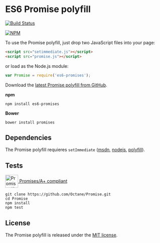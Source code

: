 # ES6 Promise polyfill

[![Build Status](https://travis-ci.org/Octane/Promise.svg?branch=master)](https://travis-ci.org/Octane/Promise)

[![NPM](https://nodei.co/npm/es6-promises.png?downloads=true)](https://nodei.co/npm/es6-promises/)

To use the Promise polyfill, just drop two JavaScript files into your page:
```html
<script src="setimmediate.js"></script>
<script src="promise.js"></script>
```
or load as the Node.js module:
```javascript
var Promise = require('es6-promises');
```

Download the [latest Promise polyfill from GitHub](https://raw.githubusercontent.com/Octane/Promise/master/promise.js).

**npm**
```
npm install es6-promises
```
**Bower**
```
bower install promises
```

## Dependencies

The Promise polyfill requieres `setImmediate` ([msdn](http://msdn.microsoft.com/en-us/library/ie/hh773176), [nodejs](http://nodejs.org/api/timers.html#timers_setimmediate_callback_arg), [polyfill](https://github.com/Octane/setImmediate/)).

## Tests

<a href="https://github.com/promises-aplus/promises-tests"><img src="http://promises-aplus.github.com/promises-spec/assets/logo-small.png" alt="Promises/A+ logo" width="41" valign="middle"> Promises/A+ compliant</a>
```
git clone https://github.com/Octane/Promise.git
cd Promise
npm install
npm test
```

## License

The Promise polyfill is released under the [MIT license](https://github.com/Octane/Promise/blob/master/LICENSE).
